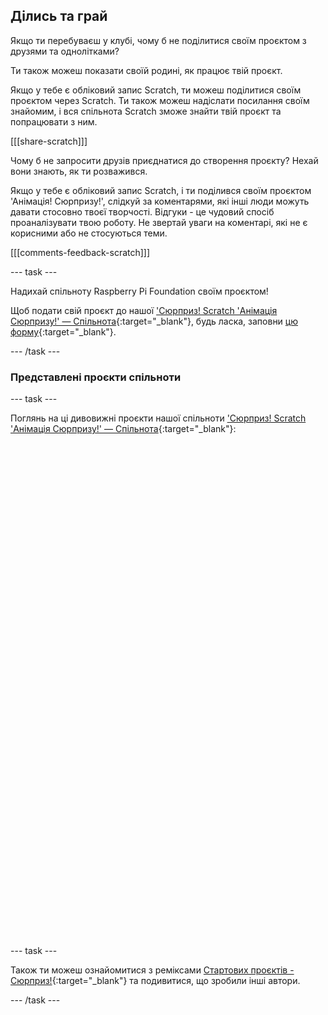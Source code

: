 ## Ділись та грай

Якщо ти перебуваєш у клубі, чому б не поділитися своїм проєктом з друзями та однолітками?

Ти також можеш показати своїй родині, як працює твій проєкт.

Якщо у тебе є обліковий запис Scratch, ти можеш поділитися своїм проєктом через Scratch. Ти також можеш надіслати посилання своїм знайомим, і вся спільнота Scratch зможе знайти твій проєкт та попрацювати з ним.

[[[share-scratch]]]

Чому б не запросити друзів приєднатися до створення проєкту? Нехай вони знають, як ти розважився.

Якщо у тебе є обліковий запис Scratch, і ти поділився своїм проєктом 'Анімація! Сюрпризу!', слідкуй за коментарями, які інші люди можуть давати стосовно твоєї творчості. Відгуки - це чудовий спосіб проаналізувати твою роботу. Не звертай уваги на коментарі, які не є корисними або не стосуються теми.

[[[comments-feedback-scratch]]]

--- task ---

Надихай спільноту Raspberry Pi Foundation своїм проєктом!

Щоб подати свій проєкт до нашої ['Сюрприз! Scratch 'Анімація Сюрпризу!' — Спільнота](https://scratch.mit.edu/studios/29079784){:target="_blank"}, будь ласка, заповни [цю форму](https://form.raspberrypi.org/f/community-project-submissions){:target="_blank"}.

--- /task ---

### Представлені проєкти спільноти

--- task ---

Поглянь на ці дивовижні проєкти нашої спільноти ['Сюрприз! Scratch 'Анімація Сюрпризу!' — Спільнота](https://scratch.mit.edu/studios/29079784){:target="_blank"}:
<div class="scratch-preview" style="margin-left: 15px;">
  <iframe allowtransparency="true" width="485" height="402" src="" frameborder="0"></iframe>
</div>
<div class="scratch-preview" style="margin-left: 15px;">
  <iframe allowtransparency="true" width="485" height="402" src="" frameborder="0"></iframe>
</div>
--- task ---

Також ти можеш ознайомитися з реміксами [Стартових проєктів - Сюрприз!](https://scratch.mit.edu/projects/582222532/remixes){:target="_blank"} та подивитися, що зробили інші автори.

--- /task ---

